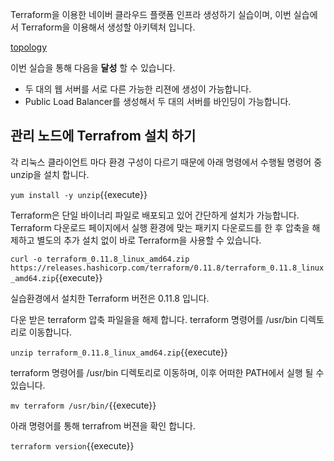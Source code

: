Terraform을 이용한 네이버 클라우드 플랫폼 인프라 생성하기 실습이며, 
이번 실습에서 Terraform을 이용해서 생성할 아키텍처 입니다.

[topology](https://miro.medium.com/max/373/0*CZ0ZAwmSHBFrUgmS)


이번 실습을 통해 다음을 **달성** 할 수 있습니다.

- 두 대의 웹 서버를 서로 다른 가능한 리젼에 생성이 가능합니다.
- Public Load Balancer를 생성해서 두 대의 서버를 바인딩이 가능합니다.

## 관리 노드에 Terrafrom 설치 하기 

각 리눅스 클라이언트 마다 환경 구성이 다르기 때문에 아래 명령에서 수행될 명령어 중 unzip을 설치 합니다.

`yum install -y unzip`{{execute}}

Terraform은 단일 바이너리 파일로 배포되고 있어 간단하게 설치가 가능합니다.
Terraform 다운로드 페이지에서 실행 환경에 맞는 패키지 다운로드를 한 후 압축을 해제하고 
별도의 추가 설치 없이 바로 Terraform을 사용할 수 있습니다.

`curl -o terraform_0.11.8_linux_amd64.zip https://releases.hashicorp.com/terraform/0.11.8/terraform_0.11.8_linux_amd64.zip`{{execute}}

실습환경에서 설치한 Terraform 버전은 0.11.8 입니다.

다운 받은 terraform 압축 파일을을 해제 합니다. terraform 명령어를 /usr/bin 디렉토리로 이동합니다.

`unzip terraform_0.11.8_linux_amd64.zip`{{execute}}

terraform 명령어를 /usr/bin 디렉토리로 이동하며, 이후 어떠한 PATH에서 실행 될 수 있습니다.

`mv terraform /usr/bin/`{{execute}}

아래 명령어를 통해 terrafrom 버젼을 확인 합니다.

`terraform version`{{execute}}

